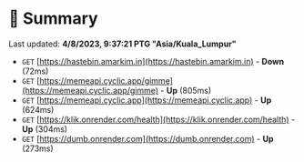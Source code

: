 # 📖 Summary
Last updated: **4/8/2023, 9:37:21 PTG "Asia/Kuala_Lumpur"**

- `GET` [https://hastebin.amarkim.in](https://hastebin.amarkim.in) - **Down** (72ms)
- `GET` [https://memeapi.cyclic.app/gimme](https://memeapi.cyclic.app/gimme) - **Up** (805ms)
- `GET` [https://memeapi.cyclic.app](https://memeapi.cyclic.app) - **Up** (624ms)
- `GET` [https://klik.onrender.com/health](https://klik.onrender.com/health) - **Up** (304ms)
- `GET` [https://dumb.onrender.com](https://dumb.onrender.com) - **Up** (273ms)
